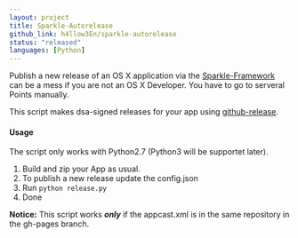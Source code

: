 ```yaml
---
layout: project
title: Sparkle-Autorelease
github_link: h4llow3En/sparkle-autorelease
status: "released"
languages: [Python]
---
```

Publish a new release of an OS X application via the [Sparkle-Framework](http://sparkle-project.org) can be a mess if you are not an OS X Developer. You have to go to serveral Points manually.

This script makes dsa-signed releases for your app using [github-release](https://github.com/aktau/github-release).

#### Usage
The script only works with Python2.7 (Python3 will be supportet later).

1. Build and zip your App as usual.
2. To publish a new release update the config.json
3. Run `python release.py`
4. Done

__Notice:__ This script works __*only*__ if the appcast.xml is in the same repository in the gh-pages branch.
